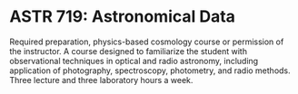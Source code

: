# ASTR 719: Astronomical Data

Required preparation, physics-based cosmology course or permission of the instructor. A course designed to familiarize the student with observational techniques in optical and radio astronomy, including application of photography, spectroscopy, photometry, and radio methods. Three lecture and three laboratory hours a week.